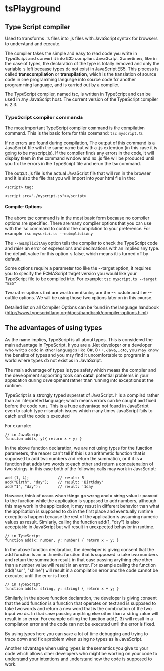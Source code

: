 # tsPlayground

## Type Script compiler
Used to transforms .ts files into .js files with JavaScript syntax for browsers to understand and execute.

The compiler takes the simple and easy to read code you write in TypeScript and convert it into ES5 compliant JavaScript. Sometimes, like in the case of types, the declaration of the type is totally removed and only the variable is left because types do not exist in JavaScript ES5. This process is called **transcompilation** or **transpilation**, which is the translation of source code in one programming language into source code for another programming language, and is carried out by a compiler.

The TypeScript compiler, named tsc, is written in TypeScript and can be used in any JavaScript host. The current version of the TypeScript compiler is 2.3.

### TypeScript compiler commands
The most important TypeScript compiler command is the compilation command. This is the basic form for this command: ```tsc myscript.ts```

If no errors are found during compilation, The output of this command is a JavaScript file with the same name but with a .js extension (in this case it is going to be myscript.js). If the compiler finds any errors in the code, it will display them in the command window and no .js file will be produced until you fix the errors in the TypeScript file and rerun the tsc command.

The output .js file is the actual JavaScript file that will run in the browser and it is also the file that you will import into your html file in the:
```
<script> tag:

<script src="./myscript.js"></script>
```

#### Compiler Options
The above tsc command is in the most basic form because no compiler options are specified. There are many compiler options that you can use with the tsc command to control the compilation to your preference. For example: ```tsc myscript.ts --noImplicitAny```

The ```--noImplicitAny``` option tells the compiler to check the TypeScript code and raise an error on expressions and declarations with an implied any type. the default value for this option is false, which means it is turned off by default.

Some options require a parameter too like the --target option, it requires you to specify the ECMAScript target version you would like your TypeScript file to be compiled into. For example: ```tsc myscript.ts --target "ES5"```

Two other options that are worth mentioning are the --module and the --outfile options. We will be using those two options later on in this course.

Detailed list on all Compiler Options can be found in the language handbook (http://www.typescriptlang.org/docs/handbook/compiler-options.html)

## The advantages of using types
As the name implies, TypeScript is all about types. This is considered the main advantage in TypeScript. If you are a .Net developer or a developer who writes code in other languages like C#, C++, Java, ..etc, you may know the benefits of types and you may find it uncomfortable to program in a world where types do not exist as in JavaScript.

The main advantage of types is type safety which means the compiler and the development supporting tools can **catch** potential problems in your application during development rather than running into exceptions at the runtime.

TypeScript is a strongly typed superset of JavaScript. It is a compiled rather than an interpreted language; which means errors can be caught and fixed before the code runs. This is a huge advantage not found in JavaScript even to catch type mismatch issues which many times JavaScript fails to catch until the code is executed.

For example:

```
// in JavaScript
function add(x, y){ return x + y; }
```

In the above function declaration, we are not using types for the function parameters, the reader can't tell if this is an arithmetic function that is supposed to add two numbers and return the summation, or if it is a function that adds two words to each other and return a concatenation of two strings. in this case both of the following calls may work in JavaScript:

```
add (1, 4);      		// result: 5 
add("Birth", "day");    // result: 'Birthday' 
add("1", "day");    	// result: '1day'
```

However, think of cases when things go wrong and a string value is passed to the function while the application is supposed to add numbers, although this may work in the application, it may result in different behavior than what the application is supposed to do in the first place and eventually runtime exceptions happen because the rest of the application is assuming numeric values as result. Similarly, calling the function add(1, "day") is also acceptable in JavaScript but will result in unexpected behavior in runtime.

```
// in TypeScript
function add(x: number, y: number) { return x + y; }
```

In the above function declaration, the developer is giving consent that the add function is an arithmetic function that is supposed to take two numbers and return the summation result. in that case passing anything else other than a number value will result in an error. For example calling the function add("sun", "shine") will result in a compilation error and the code cannot be executed until the error is fixed.

```
// in TypeScript
function add(x: string, y: string) { return x + y; }
```

Similarly, in the above function declaration, the developer is giving consent that the add function is a function that operates on text and is supposed to take two words and return a new word that is the combination of the two input words. In that case passing anything else other than a string value will result in an error. For example calling the function add(1, 3) will result in a compilation error and the code can not be executed until the error is fixed.

By using types here you can save a lot of time debugging and trying to trace down and fix a problem when using no types as in JavaScript.

Another advantage when using types is the semantics you give to your code which allows other developers who might be working on your code to understand your intentions and understand how the code is supposed to work.
